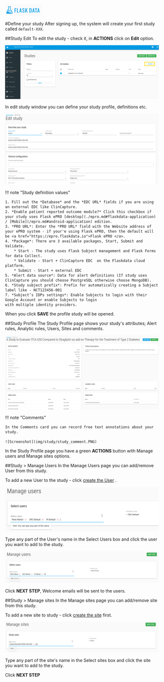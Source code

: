 <a href="https://www.flaskdata.io">![Screenshot](img/flaskdata_logo.PNG)</a>

#Define your study
After signing up, the system will create your first study called `default-XXX`.

##Study Edit
To edit the study - check it, in **ACTIONS** click on **Edit** option.

![Screenshot](img/study/studies_index_actions.PNG)

 In edit study window you can define your study profile, definitions etc.

 ![Screenshot](img/study/edit_study.PNG)

!!! note "Study definition values"

    1. Fill out the *Database* and the *EDC URL* fields if you are using an external EDC like ClinCapture.
    2. *Enable patient reported outcome module?* Click this checkbox if your study uses Flask ePRO [desktop](./epro.md#flaskdata-application) / [Mobile](/epro.md#android-application) edition.
    3. *PRO URL*: Enter the *PRO URL* field with the Website address of your ePRO system - if your'e using Flask ePRO, then the default will be <a href="https://epro.flaskdata.io">Flask ePRO </a>.
    4. *Package*: There are 3 available packages, Start, Submit and Validate.
        * Start - The study uses Flask Subject management and Flask Forms for data Collect.
        * Validate - Start + ClinCapture EDC  on the Flaskdata cloud platform.
        * Submit - Start + external EDC
    5. *Alert data source*: Data for alert definitions (If study uses ClinCapture you should choose PostgreSQL otherwise choose MongoDB).
    6. *Study subject prefix*: Prefix for automatically creating a Subject label like - NCT123456-001
    7. *Subject’s IDPs settings*: Enable Subjects to login with their Google Account or enable Subjects to login
    with multiple identity providers.

When you click **SAVE** the profile study will be opened.

##Study Profile
The Study Profile page shows your study's attributes; Alert rules, Analytic rules, Users, Sites and comments.

  ![Screenshot](img/study/study_profile.PNG)

!!! note "Comments"

    In the Comments card you can record free text annotations about your study.

    ![Screenshot](img/study/study_comment.PNG)

In the Study Profile page you have a green **ACTIONS**  button with Manage users and Manage sites options.

##Study > Manage Users
In the Manage Users page you can add/remove User from this study.

To add a new User to the study - click [create the User](./manage_users.md#add-user) .

![Screenshot](img/study/study_manage_users.PNG)

Type any part of the User's name in the Select Users box and click the user you want to add to the study.

![Screenshot](img/study/study_mange_users_type.PNG)

Click **NEXT STEP**, Welcome emails will be sent to the users.

##Study > Manage sites
In the Manage sites page you can add/remove site from this study.

To add a new site to study - click [create the site](./manage_sites.md#add-a-new-site) first.

![Screenshot](img/study/study_manage_sites.PNG)

Type any part of the site's name in the Select sites box and click the site you want to add to the study.

Click **NEXT STEP**
